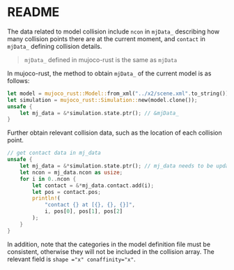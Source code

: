 # README

The data related to model collision include `ncon` in `mjData_` describing how many collision points there are at the current moment, and `contact` in `mjData_` defining collision details.

> `mjData_` defined in mujoco-rust is the same as `mjData`

In mujoco-rust, the method to obtain `mjData_` of the current model is as follows:

````rust
let model = mujoco_rust::Model::from_xml("../x2/scene.xml".to_string()).unwrap();
let simulation = mujoco_rust::Simulation::new(model.clone());
unsafe {
    let mj_data = &*simulation.state.ptr(); // &mjData_
}
````

Further obtain relevant collision data, such as the location of each collision point.

````rust
// get contact data in mj_data
unsafe {
    let mj_data = &*simulation.state.ptr(); // mj_data needs to be updated in real time
    let ncon = mj_data.ncon as usize;
    for i in 0..ncon {
        let contact = &*mj_data.contact.add(i);
        let pos = contact.pos;
        println!(
            "contact {} at [{}, {}, {}]",
            i, pos[0], pos[1], pos[2]
        );
    }
}
````

In addition, note that the categories in the model definition file must be consistent, otherwise they will not be included in the collision array. The relevant field is `shape ="x" conaffinity="x"`.
